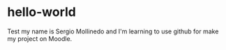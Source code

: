 # hello-world
Test
my name is Sergio Mollinedo and I'm learning to use github for make my project on Moodle.

